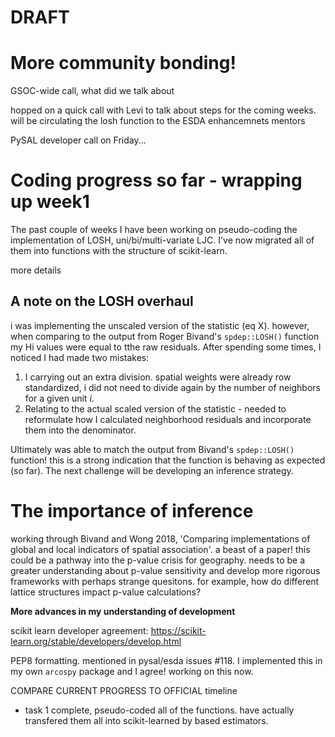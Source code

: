 # DRAFT

# More community bonding!

GSOC-wide call, what did we talk about

hopped on a quick call with Levi to talk about steps for the coming weeks. will be circulating the losh function to the ESDA enhancemnets mentors 

PySAL developer call on Friday...

# Coding progress so far - wrapping up week1

The past couple of weeks I have been working on pseudo-coding the implementation of LOSH, uni/bi/multi-variate LJC. I've now migrated all of them into functions with the structure of scikit-learn. 

more details

## A note on the LOSH overhaul 

i was implementing the unscaled version of the statistic (eq X). however, when comparing to the output from Roger Bivand's `spdep::LOSH()` function my Hi values were equal to tthe raw residuals. After spending some times, I noticed I had made two mistakes:

1. I carrying out an extra division. spatial weights were already row standardized, i did not need to divide again by the number of neighbors for a given unit $i$. 
2. Relating to the actual scaled version of the statistic - needed to reformulate how I calculated neighborhood residuals and incorporate them into the denominator. 

Ultimately was able to match the output from Bivand's `spdep::LOSH()` function! this is a strong indication that the function is behaving as expected (so far). The next challenge will be developing an inference strategy.

# The importance of inference

working through Bivand and Wong 2018, 'Comparing implementations of global and local indicators of spatial association'. a beast of a paper! this could be a pathway into the p-value crisis for geography. needs to be a greater understanding about p-value sensitivity and develop more rigorous frameworks with perhaps strange quesitons. for example, how do different lattice structures impact p-value calculations? 

**More advances in my understanding of development**

scikit learn developer agreement: https://scikit-learn.org/stable/developers/develop.html

PEP8 formatting. mentioned in pysal/esda issues #118. I implemented this in my own `arcospy` package and I agree! working on this now.


COMPARE CURRENT PROGRESS TO OFFICIAL timeline
- task 1 complete, pseudo-coded all of the functions. have actually transfered them all into scikit-learned by based estimators. 